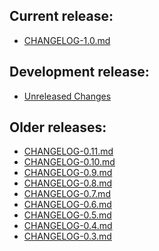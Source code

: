 ## Current release:
  * [CHANGELOG-1.0.md][10]

## Development release:
  * [Unreleased Changes][0]

## Older releases:
  * [CHANGELOG-0.11.md][9]
  * [CHANGELOG-0.10.md][8]
  * [CHANGELOG-0.9.md][7]
  * [CHANGELOG-0.8.md][6]
  * [CHANGELOG-0.7.md][5]
  * [CHANGELOG-0.6.md][4]
  * [CHANGELOG-0.5.md][3]
  * [CHANGELOG-0.4.md][2]
  * [CHANGELOG-0.3.md][1]


[10]: https://github.com/heptio/velero/blob/master/changelogs/CHANGELOG-1.0.md
[9]: https://github.com/heptio/velero/blob/master/changelogs/CHANGELOG-0.11.md
[8]: https://github.com/heptio/velero/blob/master/changelogs/CHANGELOG-0.10.md
[7]: https://github.com/heptio/velero/blob/master/changelogs/CHANGELOG-0.9.md
[6]: https://github.com/heptio/velero/blob/master/changelogs/CHANGELOG-0.8.md
[5]: https://github.com/heptio/velero/blob/master/changelogs/CHANGELOG-0.7.md
[4]: https://github.com/heptio/velero/blob/master/changelogs/CHANGELOG-0.6.md
[3]: https://github.com/heptio/velero/blob/master/changelogs/CHANGELOG-0.5.md
[2]: https://github.com/heptio/velero/blob/master/changelogs/CHANGELOG-0.4.md
[1]: https://github.com/heptio/velero/blob/master/changelogs/CHANGELOG-0.3.md
[0]: https://github.com/heptio/velero/blob/master/changelogs/unreleased
